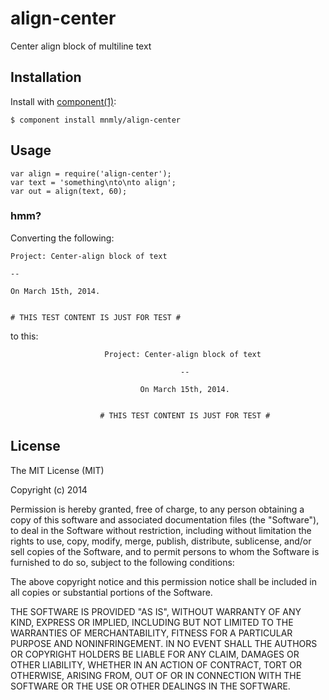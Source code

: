 # align-center

  Center align block of multiline text

## Installation

  Install with [component(1)](http://component.io):

    $ component install mnmly/align-center

## Usage

```
var align = require('align-center');
var text = 'something\nto\nto align';
var out = align(text, 60);
```

### hmm?

Converting the following:

```no-highlight
Project: Center-align block of text

--

On March 15th, 2014.


# THIS TEST CONTENT IS JUST FOR TEST #
```

to this:

```no-highlight
                     Project: Center-align block of text

                                      --

                             On March 15th, 2014.


                    # THIS TEST CONTENT IS JUST FOR TEST #

```


## License

  The MIT License (MIT)

  Copyright (c) 2014 <copyright holders>

  Permission is hereby granted, free of charge, to any person obtaining a copy
  of this software and associated documentation files (the "Software"), to deal
  in the Software without restriction, including without limitation the rights
  to use, copy, modify, merge, publish, distribute, sublicense, and/or sell
  copies of the Software, and to permit persons to whom the Software is
  furnished to do so, subject to the following conditions:

  The above copyright notice and this permission notice shall be included in
  all copies or substantial portions of the Software.

  THE SOFTWARE IS PROVIDED "AS IS", WITHOUT WARRANTY OF ANY KIND, EXPRESS OR
  IMPLIED, INCLUDING BUT NOT LIMITED TO THE WARRANTIES OF MERCHANTABILITY,
  FITNESS FOR A PARTICULAR PURPOSE AND NONINFRINGEMENT. IN NO EVENT SHALL THE
  AUTHORS OR COPYRIGHT HOLDERS BE LIABLE FOR ANY CLAIM, DAMAGES OR OTHER
  LIABILITY, WHETHER IN AN ACTION OF CONTRACT, TORT OR OTHERWISE, ARISING FROM,
  OUT OF OR IN CONNECTION WITH THE SOFTWARE OR THE USE OR OTHER DEALINGS IN
  THE SOFTWARE.
